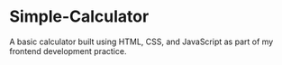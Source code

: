 # Simple-Calculator
A basic calculator built using HTML, CSS, and JavaScript as part of my frontend development practice.
